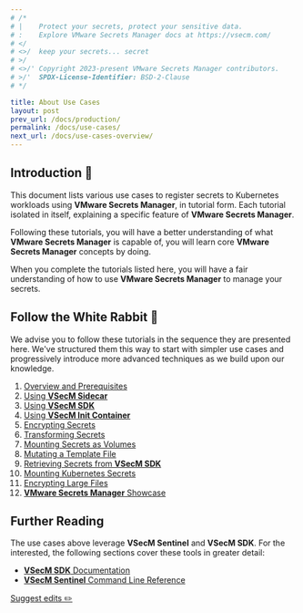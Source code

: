 ```yaml
---
# /*
# |    Protect your secrets, protect your sensitive data.
# :    Explore VMware Secrets Manager docs at https://vsecm.com/
# </
# <>/  keep your secrets... secret
# >/
# <>/' Copyright 2023-present VMware Secrets Manager contributors.
# >/'  SPDX-License-Identifier: BSD-2-Clause
# */

title: About Use Cases
layout: post
prev_url: /docs/production/
permalink: /docs/use-cases/
next_url: /docs/use-cases-overview/
---
```


## Introduction 🐢

This document lists various use cases to register secrets to Kubernetes
workloads using **VMware Secrets Manager**, in tutorial form. Each tutorial isolated in
itself, explaining a specific feature of **VMware Secrets Manager**.

Following these tutorials, you will have a better understanding of what
**VMware Secrets Manager** is capable of, you will learn core **VMware Secrets Manager** concepts by doing.

When you complete the tutorials listed here, you will have a fair understanding
of how to use **VMware Secrets Manager** to manage your secrets.

## Follow the White Rabbit 🐇

We advise you to follow these tutorials in the sequence they are presented here.
We've structured them this way to start with simpler use cases and progressively
introduce more advanced techniques as we build upon our knowledge.

1. [Overview and Prerequisites](/docs/use-cases-overview)
2. [Using **VSecM Sidecar**](/docs/use-case-sidecar)
3. [Using **VSecM SDK**](/docs/use-case-sdk)
4. [Using **VSecM Init Container**](/docs/use-case-init-container)
5. [Encrypting Secrets](/docs/use-case-encryption)
6. [Transforming Secrets](/docs/use-case-transformation)
7. [Mounting Secrets as Volumes](/docs/secrets-as-volumes)
8. [Mutating a Template File](/docs/use-case-in-memory-template/)
9. [Retrieving Secrets from **VSecM SDK**](/docs/use-case-sdk-retrieves-secrets/)
10. [Mounting Kubernetes Secrets](/docs/use-case-mounting-secrets-as-env-vars/)
11. [Encrypting Large Files](/docs/use-case-encrypting-large-files/)
12. [**VMware Secrets Manager** Showcase](/docs/showcase)

## Further Reading

The use cases above leverage **VSecM Sentinel** and **VSecM SDK**. For the
interested, the following sections cover these tools in greater detail:

* [**VSecM SDK** Documentation](/docs/sdk)
* [**VSecM Sentinel** Command Line Reference](/docs/cli)

<p class="github-button">
    <a href="https://github.com/vmware-tanzu/secrets-manager/blob/main/docs/_pages/0180-use-cases.md">
        Suggest edits ✏️
    </a>
</p>